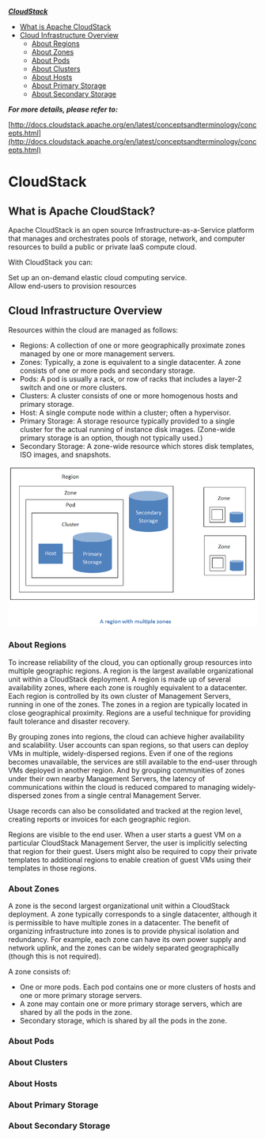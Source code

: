 ***[CloudStack]()***
- [What is Apache CloudStack](https://github.com/Leanna-Lee/MyNotes/blob/master/CloudStack/CloudStack%E6%9E%B6%E6%9E%84.md#what-is-apache-cloudstack)
- [Cloud Infrastructure Overview](https://github.com/Leanna-Lee/MyNotes/blob/master/CloudStack/CloudStack%E6%9E%B6%E6%9E%84.md#cloud-infrastructure-overview)
  - [About Regions](https://github.com/Leanna-Lee/MyNotes/blob/master/CloudStack/CloudStack%E6%9E%B6%E6%9E%84.md#about-regions)
  - [About Zones](https://github.com/Leanna-Lee/MyNotes/blob/master/CloudStack/CloudStack%E6%9E%B6%E6%9E%84.md#about-zones)
  - [About Pods](https://github.com/Leanna-Lee/MyNotes/blob/master/CloudStack/CloudStack%E6%9E%B6%E6%9E%84.md#about-pods)
  - [About Clusters](https://github.com/Leanna-Lee/MyNotes/blob/master/CloudStack/CloudStack%E6%9E%B6%E6%9E%84.md#about-clusters)
  - [About Hosts](https://github.com/Leanna-Lee/MyNotes/blob/master/CloudStack/CloudStack%E6%9E%B6%E6%9E%84.md#about-hosts)
  - [About Primary Storage](https://github.com/Leanna-Lee/MyNotes/blob/master/CloudStack/CloudStack%E6%9E%B6%E6%9E%84.md#about-primary-storage)
  - [About Secondary Storage](https://github.com/Leanna-Lee/MyNotes/blob/master/CloudStack/CloudStack%E6%9E%B6%E6%9E%84.md#about-secondary-storage)

***For more details, please refer to:***    
  
[http://docs.cloudstack.apache.org/en/latest/conceptsandterminology/concepts.html](http://docs.cloudstack.apache.org/en/latest/conceptsandterminology/concepts.html)
# CloudStack
## What is Apache CloudStack?
Apache CloudStack is an open source Infrastructure-as-a-Service platform that manages and orchestrates pools of storage, network, and computer resources to build a public or private IaaS compute cloud.  

With CloudStack you can:  

Set up an on-demand elastic cloud computing service.  
Allow end-users to provision resources

## Cloud Infrastructure Overview
Resources within the cloud are managed as follows:  

- Regions: A collection of one or more geographically proximate zones managed by one or more management servers. 
- Zones: Typically, a zone is equivalent to a single datacenter. A zone consists of one or more pods and secondary storage.  
- Pods: A pod is usually a rack, or row of racks that includes a layer-2 switch and one or more clusters.  
- Clusters: A cluster consists of one or more homogenous hosts and primary storage.  
- Host: A single compute node within a cluster; often a hypervisor.  
- Primary Storage: A storage resource typically provided to a single cluster for the actual running of instance disk images. (Zone-wide primary storage is an option, though not typically used.)  
- Secondary Storage: A zone-wide resource which stores disk templates, ISO images, and snapshots.  

![regionoverview.png](https://github.com/Leanna-Lee/MyNotes/blob/master/CloudStack/img/region-overview.png)
### About Regions
To increase reliability of the cloud, you can optionally group resources into multiple geographic regions. A region is the largest available organizational unit within a CloudStack deployment. A region is made up of several availability zones, where each zone is roughly equivalent to a datacenter. Each region is controlled by its own cluster of Management Servers, running in one of the zones. The zones in a region are typically located in close geographical proximity. Regions are a useful technique for providing fault tolerance and disaster recovery.  

By grouping zones into regions, the cloud can achieve higher availability and scalability. User accounts can span regions, so that users can deploy VMs in multiple, widely-dispersed regions. Even if one of the regions becomes unavailable, the services are still available to the end-user through VMs deployed in another region. And by grouping communities of zones under their own nearby Management Servers, the latency of communications within the cloud is reduced compared to managing widely-dispersed zones from a single central Management Server.
  
Usage records can also be consolidated and tracked at the region level, creating reports or invoices for each geographic region.  

Regions are visible to the end user. When a user starts a guest VM on a particular CloudStack Management Server, the user is implicitly selecting that region for their guest. Users might also be required to copy their private templates to additional regions to enable creation of guest VMs using their templates in those regions.  
### About Zones
A zone is the second largest organizational unit within a CloudStack deployment. A zone typically corresponds to a single datacenter, although it is permissible to have multiple zones in a datacenter. The benefit of organizing infrastructure into zones is to provide physical isolation and redundancy. For example, each zone can have its own power supply and network uplink, and the zones can be widely separated geographically (though this is not required).

A zone consists of:

- One or more pods. Each pod contains one or more clusters of hosts and one or more primary storage servers.
- A zone may contain one or more primary storage servers, which are shared by all the pods in the zone.
- Secondary storage, which is shared by all the pods in the zone.
### About Pods
### About Clusters
### About Hosts
### About Primary Storage
### About Secondary Storage
